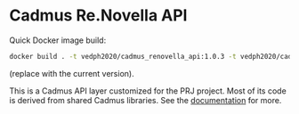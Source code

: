 # Cadmus Re.Novella API

Quick Docker image build:

```bash
docker build . -t vedph2020/cadmus_renovella_api:1.0.3 -t vedph2020/cadmus_renovella_api:latest
```

(replace with the current version).

This is a Cadmus API layer customized for the PRJ project. Most of its code is derived from shared Cadmus libraries. See the [documentation](https://github.com/vedph/cadmus_doc/blob/master/guide/api.md) for more.
